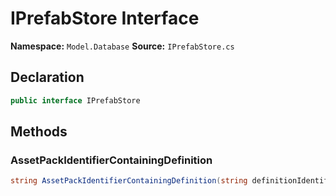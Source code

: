 # IPrefabStore Interface

**Namespace:** `Model.Database`
**Source:** `IPrefabStore.cs`

## Declaration

```csharp
public interface IPrefabStore
```

## Methods

### AssetPackIdentifierContainingDefinition

```csharp
string AssetPackIdentifierContainingDefinition(string definitionIdentifier)
```

